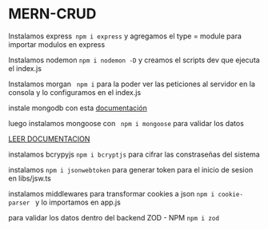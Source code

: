 # MERN-CRUD

Instalamos express``` npm i express``` y agregamos el type = module para importar modulos en express

Instalamos nodemon ``` npm i nodemon -D ``` y creamos el scripts dev que ejecuta el index.js

Instalamos morgan ``` npm i``` para la poder ver las peticiones al servidor en la consola y lo configuramos en el index.js

instale mongodb con esta [documentación](https://www.mongodb.com/docs/manual/tutorial/install-mongodb-on-os-x/#std-label-install-mdb-community-macos)

luego instalamos mongoose con ``` npm i mongoose``` para validar los datos

[LEER DOCUMENTACION](https://www.mongodb.com/docs/manual/tutorial/install-mongodb-on-os-x/#std-label-install-mdb-community-macos)

instalamos bcrypyjs ``` npm i bcryptjs ``` para cifrar las constraseñas del sistema

instalamos ```npm i jsonwebtoken``` para generar token para el inicio de sesion en libs/jsw.ts

instalamos middlewares para transformar cookies a json ```npm i cookie-parser ``` y lo importamos en app.js

para validar los datos dentro del backend ZOD - NPM ```npm i zod```